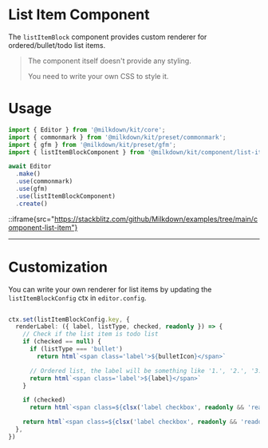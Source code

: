 # List Item Component

The `listItemBlock` component provides custom renderer for ordered/bullet/todo list items.

> The component itself doesn't provide any styling.
>
> You need to write your own CSS to style it.

# Usage

```typescript
import { Editor } from '@milkdown/kit/core';
import { commonmark } from '@milkdown/kit/preset/commonmark';
import { gfm } from '@milkdown/kit/preset/gfm';
import { listItemBlockComponent } from '@milkdown/kit/component/list-item-block'

await Editor
  .make()
  .use(commonmark)
  .use(gfm)
  .use(listItemBlockComponent)
  .create()
```

::iframe{src="https://stackblitz.com/github/Milkdown/examples/tree/main/component-list-item"}

---

# Customization

You can write your own renderer for list items by updating the `listItemBlockConfig` ctx in `editor.config`.

```typescript

ctx.set(listItemBlockConfig.key, {
  renderLabel: ({ label, listType, checked, readonly }) => {
    // Check if the list item is todo list
    if (checked == null) {
      if (listType === 'bullet')
        return html`<span class='label'>${bulletIcon}</span>`

      // Ordered list, the label will be something like '1.', '2.', '3.'
      return html`<span class='label'>${label}</span>`
    }

    if (checked)
      return html`<span class=${clsx('label checkbox', readonly && 'readonly')}>${checkedIcon}</span>`

    return html`<span class=${clsx('label checkbox', readonly && 'readonly')}>${unCheckedIcon}</span>`
  },
})
```
